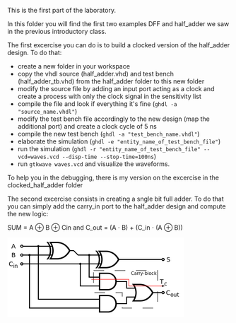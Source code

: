 This is the first part of the laboratory.

In this folder you will find the first two examples DFF and half_adder we saw in the previous introductory class.

The first excercise you can do is to build a clocked version of the half_adder design. To do that:
- create a new folder in your workspace
- copy the vhdl source (half_adder.vhd) and test bench (half_adder_tb.vhd) from the half_adder folder to this new folder
- modify the source file by adding an input port acting as a clock and create a process with only the clock signal in the sensitivity list
- compile the file and look if everything it's fine (`ghdl -a "source_name.vhdl"`)
- modify the test bench file accordingly to the new design (map the additional port) and create a clock cycle of 5 ns
- compile the new test bench (`ghdl -a "test_bench_name.vhdl"`)
- elaborate the simulation (`ghdl -e "entity_name_of_test_bench_file"`)
- run the simulation (`ghdl -r "entity_name_of_test_bench_file" --vcd=waves.vcd --disp-time --stop-time=100ns`)
- run `gtkwave waves.vcd` and visualize the waveforms.

To help you in the debugging, there is my version on the excercise in the clocked_half_adder folder

The second excercise consists in creating a sngle bit full adder. To do that you can simply add the carry_in port to the half_adder design and compute the new logic: 

SUM = A ⊕ B ⊕ Cin and C_out = (A ⋅ B) + (C_in ⋅ (A ⊕ B)) 

![alt text](Full-adder_logic_diagram.svg.png)
